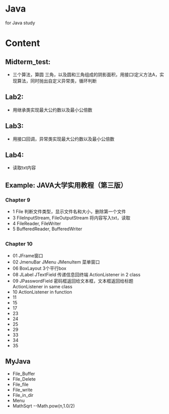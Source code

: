 # Java
for Java study

# Content

## Midterm_test:  
 *  三个算法，算圆 三角，以及圆和三角组成的阴影面积，用接口I定义方法A，实现算法，同时抛出自定义异常类，循环判断

## Lab2: 
 * 用继承类实现最大公约数以及最小公倍数

## Lab3: 
 * 用接口回调，异常类实现最大公约数以及最小公倍数  

## Lab4:
 * 读取txt内容   

## Example: JAVA大学实用教程（第三版） 
###  Chapter 9
  * 1  File 判断文件类型，显示文件名和大小，删除第一个文件
  * 3  FileInputStream, FileOutputStream  将内容写入txt，读取
  * 4  FileReader, FileWriter 
  * 5  BufferedReader, BufferedWriter  
    

##
### Chapter 10
  * 01  JFrame窗口
  * 02  JmenuBar JMenu JMenuItem 菜单窗口
  * 06  BoxLayout 3个平行box 
  * 08  JLabel JTextField 传递信息回终端 ActionListener in 2 class
  * 09  JPasswordField 密码框返回给文本框，文本框返回给标题 ActionListener in same class
  * 10  ActionListener in function
  * 11
  * 15
  * 17 
  * 23
  * 24
  * 25
  * 29
  * 33
  * 34
  * 35

## MyJava
* File_Buffer 
* File_Delete
* File_file
* File_write
* File_in_dir  
* Menu
* MathSqrt    --Math.pow(n,1.0/2)